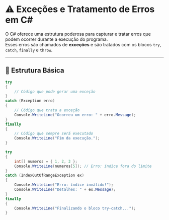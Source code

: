 # ⚠️ Exceções e Tratamento de Erros em C#

O C# oferece uma estrutura poderosa para capturar e tratar erros que podem ocorrer durante a execução do programa.  
Esses erros são chamados de **exceções** e são tratados com os blocos `try`, `catch`, `finally` e `throw`.

---

## 🧩 Estrutura Básica

```csharp
try
{
    // Código que pode gerar uma exceção
}
catch (Exception erro)
{
    // Código que trata a exceção
    Console.WriteLine("Ocorreu um erro: " + erro.Message);
}
finally
{
    // Código que sempre será executado
    Console.WriteLine("Fim da execução.");
}
```
```csharp
try
{
    int[] numeros = { 1, 2, 3 };
    Console.WriteLine(numeros[5]); // Erro: índice fora do limite
}
catch (IndexOutOfRangeException ex)
{
    Console.WriteLine("Erro: índice inválido!");
    Console.WriteLine("Detalhes: " + ex.Message);
}
finally
{
    Console.WriteLine("Finalizando o bloco try-catch...");
}
```
